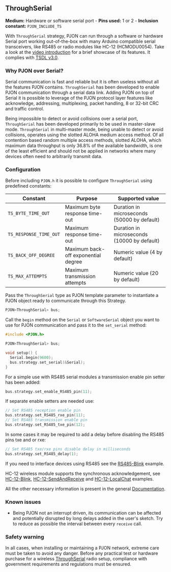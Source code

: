 ## ThroughSerial

**Medium:** Hardware or software serial port -
**Pins used:** 1 or 2 -
**Inclusion constant:** `PJON_INCLUDE_TS`

With `ThroughSerial` strategy, PJON can run through a software or hardware Serial port working out-of-the-box with many Arduino compatible serial transceivers, like RS485 or radio modules like HC-12 (HCMODU0054). Take a look at the [video introduction](https://www.youtube.com/watch?v=H4jUsgvM-lw) for a brief showcase of its features. It complies with [TSDL v3.0](/src/strategies/ThroughSerial/specification/TSDL-specification-v3.0.md).

### Why PJON over Serial?
Serial communication is fast and reliable but it is often useless without all the features PJON contains. `ThroughSerial` has been developed to enable PJON communication through a serial data link. Adding PJON on top of Serial it is possible to leverage of the PJON protocol layer features like acknowledge, addressing, multiplexing, packet handling, 8 or 32-bit CRC and traffic control.

Being impossible to detect or avoid collisions over a serial port, `ThroughSerial` has been developed primarily to be used in master-slave mode. `ThroughSerial` in multi-master mode, being unable to detect or avoid collisions, operates using the slotted ALOHA medium access method. Of all contention based random multiple access methods, slotted ALOHA, which maximum data throughput is only 36.8% of the available bandwidth, is one of the least efficient and should not be applied in networks where many devices often need to arbitrarily transmit data.

### Configuration
Before including `PJON.h` it is possible to configure `ThroughSerial` using predefined constants:

| Constant                | Purpose                             | Supported value                            |
| ----------------------- |------------------------------------ | ------------------------------------------ |
| `TS_BYTE_TIME_OUT`      | Maximum byte response time-out      | Duration in microseconds (50000 by default) |
| `TS_RESPONSE_TIME_OUT`  | Maximum response time-out           | Duration in microseconds (10000 by default) |
| `TS_BACK_OFF_DEGREE`  | Maximum back-off exponential degree | Numeric value (4 by default)               |
| `TS_MAX_ATTEMPTS`     | Maximum transmission attempts       | Numeric value (20 by default)              |


Pass the `ThroughSerial` type as PJON template parameter to instantiate a PJON object ready to communicate through this Strategy.
```cpp  
PJON<ThroughSerial> bus;
```
Call the `begin` method on the `Serial` or `SoftwareSerial`  object you want to use for PJON communication and pass it to the `set_serial` method:
```cpp  
#include <PJON.h>

PJON<ThroughSerial> bus;

void setup() {
  Serial.begin(9600);
  bus.strategy.set_serial(&Serial);
}
```
For a simple use with RS485 serial modules a transmission enable pin setter has been added:
```cpp  
bus.strategy.set_enable_RS485_pin(11);
```
If separate enable setters are needed use:
```cpp  
// Set RS485 reception enable pin
bus.strategy.set_RS485_rxe_pin(11);
// Set RS485 transmission enable pin
bus.strategy.set_RS485_txe_pin(12);
```
In some cases it may be required to add a delay before disabling the RS485 pins txe and or rxe:
```cpp
// Set RS485 txe/rxe pins disable delay in milliseconds
bus.strategy.set_RS485_delay(1);
```

If you need to interface devices using RS485 see the [RS485-Blink](../../../examples/ARDUINO/Local/ThroughSerial/RS485-Blink) example.

HC-12 wireless module supports the synchronous acknowledgement, see [HC-12-Blink](../../../examples/ARDUINO/Local/ThroughSerial/HC-12-Blink), [HC-12-SendAndReceive](../../../examples/ARDUINO/Local/ThroughSerial/HC-12-SendAndReceive) and [HC-12-LocalChat](../../../examples/ARDUINO/Local/ThroughSerial/HC-12-LocalChat) examples.

All the other necessary information is present in the general [Documentation](/documentation).

### Known issues
- Being PJON not an interrupt driven, its communication can be affected and potentially disrupted by long delays added in the user's sketch. Try to reduce as possible the interval between every `receive` call.

### Safety warning
In all cases, when installing or maintaining a PJON network, extreme care must be taken to avoid any danger. Before any practical test or hardware purchase for a wireless [ThroughSerial](/src/strategies/ThroughSerial) radio setup, compliance with government requirements and regulations must be ensured.
